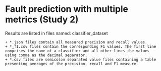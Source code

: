 # Fault prediction with multiple metrics (Study 2)

Results are listed in files named: classifier_dataset

    + *.json files contain all measured precision and recall values.
    + *_f1.csv files contain the corresponding F1 values. The first line comprises the name of a classifier and all other lines the values using comma as the decimal separator.
    + *.csv files are semicolon separated value files containing a table presenting averages of the precision, recall and F1 measure.